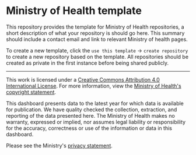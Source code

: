 # Ministry of Health template

This repository provides the template for Ministry of Health repositories, a short description of what your repository is should go here. This summary should include a contact email and link to relevant Ministry of health pages.

To create a new template, click the `use this template` -> `create repository` to create a new repository based on the template. All repositories should be created as private in the first instance before being shared publicly.


---------------------------------------------------------------------------------
This work is licensed under a [Creative Commons Attribution 4.0 International License](https://creativecommons.org/licenses/by/4.0/). For more information, view the [Ministry of Health's copyright statement](https://www.health.govt.nz/about-site/copyright).

This dashboard presents data to the latest year for which data is available for publication. We have quality checked the collection, extraction, and reporting of the data presented here. The Ministry of Health makes no warranty, expressed or implied, nor assumes legal liability or responsibility for the accuracy, correctness or use of the information or data in this dashboard.

Please see the Ministry's [privacy statement](https://www.health.govt.nz/about-site/privacy-and-security).
